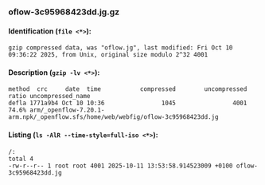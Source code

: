 ### oflow-3c95968423dd.jg.gz
#### Identification (`file <*>`):
```
gzip compressed data, was "oflow.jg", last modified: Fri Oct 10 09:36:22 2025, from Unix, original size modulo 2^32 4001
```
#### Description (`gzip -lv <*>`):
```
method  crc     date  time           compressed        uncompressed  ratio uncompressed_name
defla 1771a9b4 Oct 10 10:36                1045                4001  74.6% arm/_openflow-7.20.1-arm.npk/_openflow.sfs/home/web/webfig/oflow-3c95968423dd.jg
```
#### Listing (`ls -AlR --time-style=full-iso <*>`):
```
/:
total 4
-rw-r--r-- 1 root root 4001 2025-10-11 13:53:58.914523009 +0100 oflow-3c95968423dd.jg
```

